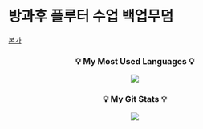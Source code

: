 <h1>방과후 플루터 수업 백업무덤</h1>

[본가](https://yuikanao12.notion.site/Rework-6517b2fc3c704706b3c3a9a94adc2024?pvs=4)

<h3 align="center">💡 My Most Used Languages 💡</h3>
<p align="center">
  <a href="https://github.com/${Yuika12321}">
    <img align="center" src="https://github-readme-stats.vercel.app/api/top-langs/?username=${깃닉네임}&layout=compact&show_icons=${아이콘 보여줄지}&show_owner=${소유자 표기}&hide_title=${타이틀 가리기}&theme=${테마}&hide=${가리고 싶은 언어}" />
  </a>
</p>
<h3 align="center">💡 My Git Stats 💡</h3>
<p align="center">
  <a href="https://github.com/${Yuika12321}">
    <img align="center" src="https://github-readme-stats.vercel.app/api?username=${깃닉네임}&hide=${가릴항목}&hide_title=${타이틀숨김}&show_icons=${깃아이콘표시}&include_all_commits=${올해말고 전체년도 커밋표기}&theme=${테마}" />
  </a>
</p>
